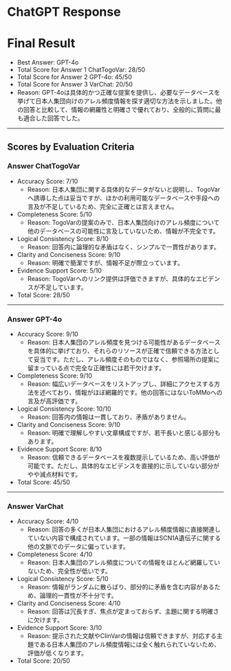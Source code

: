 # ChatGPT Response

# Final Result

- Best Answer: GPT-4o
- Total Score for Answer 1 ChatTogoVar: 28/50
- Total Score for Answer 2 GPT-4o: 45/50
- Total Score for Answer 3 VarChat: 20/50
- Reason: GPT-4oは具体的かつ正確な提案を提供し、必要なデータベースを挙げて日本人集団向けのアレル頻度情報を探す適切な方法を示しました。他の回答と比較して、情報の網羅性と明確さで優れており、全般的に質問に最も適合した回答でした。

---

## Scores by Evaluation Criteria

### Answer ChatTogoVar
- Accuracy Score: 7/10
  - Reason: 日本人集団に関する具体的なデータがないと説明し、TogoVarへ誘導した点は妥当ですが、ほかの利用可能なデータベースや手段への言及が不足しているため、完全に正確とは言えません。
- Completeness Score: 5/10
  - Reason: TogoVarの提案のみで、日本人集団向けのアレル頻度について他のデータベースの可能性に言及していないため、情報が不完全です。
- Logical Consistency Score: 8/10
  - Reason: 回答内に論理的な矛盾はなく、シンプルで一貫性があります。
- Clarity and Conciseness Score: 9/10
  - Reason: 明確で簡潔ですが、情報不足が際立っています。
- Evidence Support Score: 5/10
  - Reason: TogoVarへのリンク提供は評価できますが、具体的なエビデンスが不足しています。
- Total Score: 28/50

---

### Answer GPT-4o
- Accuracy Score: 9/10
  - Reason: 日本人集団のアレル頻度を見つける可能性があるデータベースを具体的に挙げており、それらのリソースが正確で信頼できる方法として妥当です。ただし、アレル頻度そのものではなく、参照場所の提案に留まっている点で完全な正確性には若干欠けます。
- Completeness Score: 9/10
  - Reason: 幅広いデータベースをリストアップし、詳細にアクセスする方法を述べており、情報がほぼ網羅的です。他の回答にはないToMMoへの言及が高評価です。
- Logical Consistency Score: 10/10
  - Reason: 回答内の情報は一貫しており、矛盾がありません。
- Clarity and Conciseness Score: 9/10
  - Reason: 明確で理解しやすい文章構成ですが、若干長いと感じる部分もあります。
- Evidence Support Score: 8/10
  - Reason: 信頼できるデータベースを複数提示しているため、高い評価が可能です。ただし、具体的なエビデンスを直接的に示していない部分がやや減点材料です。
- Total Score: 45/50

---

### Answer VarChat
- Accuracy Score: 4/10
  - Reason: 回答の多くが日本人集団におけるアレル頻度情報に直接関連していない内容で構成されています。一部の情報はSCN1A遺伝子に関する他の文脈でのデータに偏っています。
- Completeness Score: 4/10
  - Reason: 日本人集団のアレル頻度についての情報をほとんど網羅していないため、完全性が低いです。
- Logical Consistency Score: 5/10
  - Reason: 情報がランダムに散らばり、部分的に矛盾を含む内容があるため、論理的一貫性が不十分です。
- Clarity and Conciseness Score: 4/10
  - Reason: 回答は冗長すぎ、焦点が定まっておらず、主題に関する明確さに欠けます。
- Evidence Support Score: 3/10
  - Reason: 提示された文献やClinVarの情報は信頼できますが、対応する主題である日本人集団のアレル頻度情報には全く触れられていないため、評価が低くなります。
- Total Score: 20/50